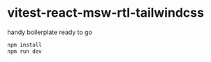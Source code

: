 # vitest-react-msw-rtl-tailwindcss
handy boilerplate ready to go

```bash
npm install
npm run dev
```
